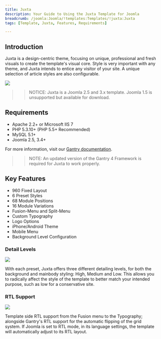 ```yaml
---
title: Juxta
description: Your Guide to Using the Juxta Template for Joomla
breadcrumb: /joomla:Joomla/!templates:Templates/!juxta:Juxta
tags: [Template, Juxta, Features, Requirements]

---
```


Introduction
-----

Juxta is a design-centric theme, focusing on unique, professional and fresh visuals to create the template's visual core. Style is very important with any theme, and Juxta intends to entice any visitor of your site. A unique selection of article styles are also configurable.

![][theme]

>> NOTICE: Juxta is a Joomla 2.5 and 3.x template. Joomla 1.5 is unsupported but available for download.

Requirements
-----

* Apache 2.2+ or Microsoft IIS 7
* PHP 5.3.10+ (PHP 5.5+ Recommended)
* MySQL 5.1+
* Joomla 2.5, 3.4+

For more information, visit our [Gantry documentation][gantry].

>> NOTE: An updated version of the Gantry 4 Framework is required for Juxta to work properly.

Key Features
-----

* 960 Fixed Layout
* 6 Preset Styles
* 68 Module Positions
* 16 Module Variations
* Fusion-Menu and Split-Menu
* Custom Typography
* Logo Options
* iPhone/Android Theme
* Mobile Menu
* Background Level Configuration

### Detail Levels

![][detail]

With each preset, Juxta offers three different detailing levels, for both the background and mainbody styling: High, Medium and Low. This allows you to radically affect the style of the template to better match your intended purpose, such as low for a conservative site.

### RTL Support

![][rtl]

Template side RTL support from the Fusion menu to the Typography; alongside Gantry's RTL support for the automatic flipping of the grid system. If Joomla is set to RTL mode, in its language settings, the template will automatically adjust to its RTL layout.

[gantry]: http://gantry.org
[theme]: assets/juxta.jpeg
[detail]: assets/detail.jpg
[rtl]: assets/rtl.jpg
[fusion]: assets/fusion.jpg
